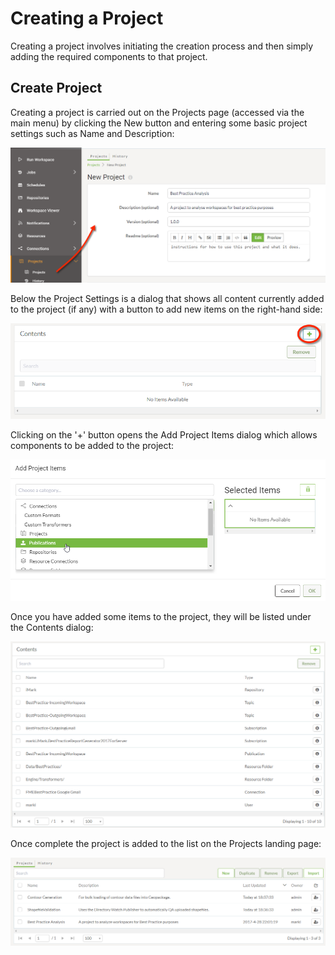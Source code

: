 # Creating a Project

Creating a project involves initiating the creation process and then simply adding the required components to that project.

## Create Project ##

Creating a project is carried out on the Projects page (accessed via the main menu) by clicking the New button and entering some basic project settings such as Name and Description:

![](./Images/Img5.001.CreateProject.png)

Below the Project Settings is a dialog that shows all content currently added to the project (if any) with a button to add new items on the right-hand side:

![](./Images/Img5.002.ProjectContents.png)

Clicking on the '+' button opens the Add Project Items dialog which allows components to be added to the project:

![](./Images/Img5.003.AddComponents.png)

Once you have added some items to the project, they will be listed under the Contents dialog:

![](./Images/Img5.004.AddedComponents.png)

Once complete the project is added to the list on the Projects landing page:

![](./Images/Img5.005.TheForgottenAbbey.png)
